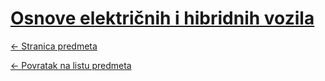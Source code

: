 # [Osnove električnih i hibridnih vozila](https://www.github.com/studosi-fer/OEIHV)
[<- Stranica predmeta](https://www.fer.unizg.hr/predmet/oehv)

[<- Povratak na listu predmeta](https://www.github.com/studosi/FER)